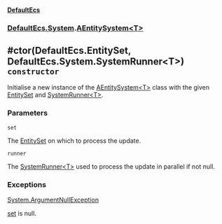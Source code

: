 #### [DefaultEcs](./DefaultEcs.md 'DefaultEcs')
### [DefaultEcs.System](./DefaultEcs.md#DefaultEcs-System 'DefaultEcs.System').[AEntitySystem&lt;T&gt;](./DefaultEcs-System-AEntitySystem-T-.md 'DefaultEcs.System.AEntitySystem&lt;T&gt;')
## #ctor(DefaultEcs.EntitySet, DefaultEcs.System.SystemRunner&lt;T&gt;) `constructor`
Initialise a new instance of the [AEntitySystem&lt;T&gt;](./DefaultEcs-System-AEntitySystem-T-.md 'DefaultEcs.System.AEntitySystem&lt;T&gt;') class with the given [EntitySet](./DefaultEcs-EntitySet.md 'DefaultEcs.EntitySet') and [SystemRunner&lt;T&gt;](./DefaultEcs-System-SystemRunner-T-.md 'DefaultEcs.System.SystemRunner&lt;T&gt;').
### Parameters

<a name='DefaultEcs-System-AEntitySystem-T---ctor(DefaultEcs-EntitySet-_DefaultEcs-System-SystemRunner-T-)-set'></a>
`set`

The [EntitySet](./DefaultEcs-EntitySet.md 'DefaultEcs.EntitySet') on which to process the update.

<a name='DefaultEcs-System-AEntitySystem-T---ctor(DefaultEcs-EntitySet-_DefaultEcs-System-SystemRunner-T-)-runner'></a>
`runner`

The [SystemRunner&lt;T&gt;](./DefaultEcs-System-SystemRunner-T-.md 'DefaultEcs.System.SystemRunner&lt;T&gt;') used to process the update in parallel if not null.
### Exceptions

[System.ArgumentNullException](https://docs.microsoft.com/en-us/dotnet/api/System.ArgumentNullException 'System.ArgumentNullException')

[set](#DefaultEcs-System-AEntitySystem-T---ctor(DefaultEcs-EntitySet-_DefaultEcs-System-SystemRunner-T-)-set 'DefaultEcs.System.AEntitySystem&lt;T&gt;.#ctor(DefaultEcs.EntitySet, DefaultEcs.System.SystemRunner&lt;T&gt;).set') is null.
